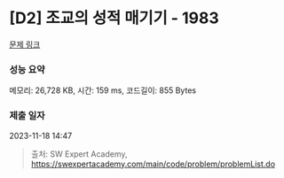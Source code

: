 # [D2] 조교의 성적 매기기 - 1983 

[문제 링크](https://swexpertacademy.com/main/code/problem/problemDetail.do?contestProbId=AV5PwGK6AcIDFAUq) 

### 성능 요약

메모리: 26,728 KB, 시간: 159 ms, 코드길이: 855 Bytes

### 제출 일자

2023-11-18 14:47



> 출처: SW Expert Academy, https://swexpertacademy.com/main/code/problem/problemList.do